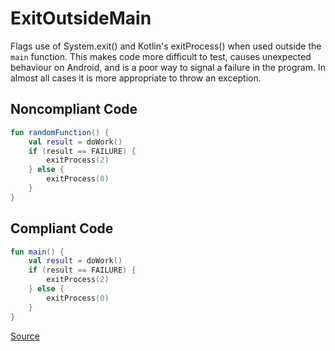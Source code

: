 # ExitOutsideMain

Flags use of System.exit() and Kotlin's exitProcess() when used outside the `main` function. This makes code more
difficult to test, causes unexpected behaviour on Android, and is a poor way to signal a failure in the program. In
almost all cases it is more appropriate to throw an exception.

## Noncompliant Code

```kotlin
fun randomFunction() {
    val result = doWork()
    if (result == FAILURE) {
        exitProcess(2)
    } else {
        exitProcess(0)
    }
}
```
## Compliant Code

```kotlin
fun main() {
    val result = doWork()
    if (result == FAILURE) {
        exitProcess(2)
    } else {
        exitProcess(0)
    }
}
```

[Source](https://arturbosch.github.io/detekt/potential-bugs.html#exitoutsidemain)
